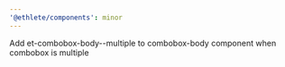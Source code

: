 ```yaml
---
'@ethlete/components': minor
---
```


Add et-combobox-body--multiple to combobox-body component when combobox is multiple
